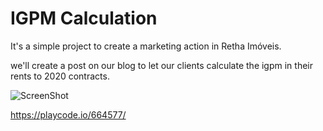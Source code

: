 # IGPM Calculation 

It's a simple project to create a marketing action in Retha Imóveis.

we'll create a post on our blog to let our clients calculate the igpm in their rents to 2020 contracts.




![ScreenShot](https://raw.github.com/danielofaustino/igpm/master/screenshot.png)



https://playcode.io/664577/
